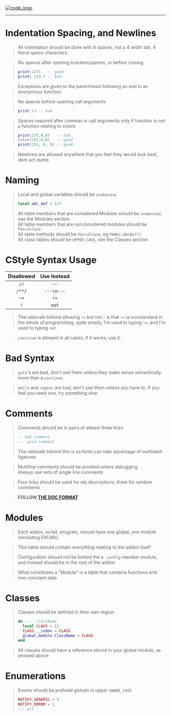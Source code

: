 [![code_logo](https://i.imgur.com/Ap07IFZ.png)](/CODE.md)

---
# Indentation Spacing, and Newlines
> All indentation should be done with 4 spaces, not a 4 width tab, 4 literal space characters.  

> No spaces after opening brackets/parens, or before closing
> ```lua
> print(123)   -- good
> print( 123 ) -- bad
> ```

> Exceptions are given to the parenthesis following an end in an anonymous function

> No spaces before opening call arguments  
> ```lua
> print () -- bad
> ```

> Spaces required after commas in call arguments only if function is not a function relating to colors
> ```lua
> print(255,0,0)   -- bad
> Color(255,0,0)   -- good
> print(255, 0, 0) -- good
> ```

> Newlines are allowed anywhere that you feel they would look best, dont act dumb.

# Naming
> Local and global variables should be `snakecase`
> ```lua
> local abc_def = 123
> ```

> All table members that are considered Modules should be `snakecase`, see the Modules section  
> All table members that are not considered modules should be `PascalCase`  
> All table methods should be `PascalCase`, eg `PANEL:AbcDef()`  
> All class tables should be `UPPER_CASE`, see the Classes section

# CStyle Syntax Usage
| Disallowed | Use Instead |
|:---:|:---:|
| `//` | `---` |
| `/**/` | `---\n---` | 
| `~=` | `!=` |
| `!` | `not` |

> The rationale behind allowing `!=` but not `!` is that `~=` is nonstandard in the whole of programming, quite simply, I'm used to typing `!=`, and I'm used to typing `not`.

> `continue` is allowed in all cases, if it works, use it.

# Bad Syntax
> `goto`'s are bad, don't use them unless they make sense semantically more than a `continue`.  

> `while` and `repeat` are bad, don't use them unless you have to. If you feel you need one, try something else.  

# Comments
> Comments should be in pairs of atleast three ticks
> ```lua
> -- bad comment
> --- good comment
> ```
> The rationale behind this is so fonts can take advantage of multidash ligatures

> Multiline comments should be avoided unless debugging  
> Always use sets of single line comments

> Four ticks should be used for obj descriptions, three for random comments

> **FOLLOW [THE DOC FORMAT](/DOCS.md)**

# Modules
> Each addon, script, program, should have one global, one module (excluding ENUMs)  

> This table should contain everything relating to the addon itself

> Configuration should not be limited the a `.config` member module, and instead should be in the root of the addon

> What constitutes a "Module" is a table that contains functions and non-constant data  

# Classes
> Classes should be defined in their own region
> ```lua
> do ---- ClassName
>   local CLASS = {}
>   CLASS.__index = CLASS
>   global_module.ClassName = CLASS
> end
> ```

> All classes should have a reference stored in your global module, as showed above

# Enumerations
> Enums should be prefixed globals in upper `SNAKE_CASE`
>```lua
> NOTIFY_GENERIC = 0
> NOTIFY_ERROR = 1
> --- ect
>```